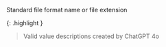 Standard file format name or file extension


{: .highlight }
> Valid value descriptions created by ChatGPT 4o
